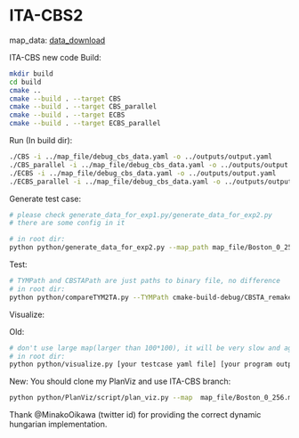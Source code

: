 # ITA-CBS2

map_data: [data_download](https://drive.google.com/file/d/1NOI4AxlLeqFZKxPTLKaU5x70LJUBswk-/view?usp=sharing)

ITA-CBS new code
Build:

```bash
mkdir build
cd build
cmake ..
cmake --build . --target CBS
cmake --build . --target CBS_parallel
cmake --build . --target ECBS
cmake --build . --target ECBS_parallel
```

Run (In build dir):
```bash
./CBS -i ../map_file/debug_cbs_data.yaml -o ../outputs/output.yaml
./CBS_parallel -i ../map_file/debug_cbs_data.yaml -o ../outputs/output.yaml
./ECBS -i ../map_file/debug_cbs_data.yaml -o ../outputs/output.yaml
./ECBS_parallel -i ../map_file/debug_cbs_data.yaml -o ../outputs/output.yaml
```

Generate test case:

```bash
# please check generate_data_for_exp1.py/generate_data_for_exp2.py
# there are some config in it

# in root dir:
python python/generate_data_for_exp2.py --map_path map_file/Boston_0_256.map --output_dir map_file/Paper_boston_256_256_060 --common_ratio 0.6
```

Test:

```bash
# TYMPath and CBSTAPath are just paths to binary file, no difference
# in root dir:
python python/compareTYM2TA.py --TYMPath cmake-build-debug/CBSTA_remake --CBSTAPath cmake-build-debug/ITACBS_remake --map_dir map_file/Paper_boston_256_256_060 --time 15 --seed 0
```

Visualize:

Old:
```bash
# don't use large map(larger than 100*100), it will be very slow and agents will be very small.
# in root dir:
python python/visualize.py [your testcase yaml file] [your program output yaml]
```

New:
You should clone my PlanViz and use ITA-CBS branch:
```bash
python python/PlanViz/script/plan_viz.py --map  map_file/Boston_0_256.map --plan_path_type2 outputs/output.yaml --grid --aid --ca --tid --ppm 2
```


Thank @MinakoOikawa (twitter id) for providing the correct dynamic hungarian implementation.